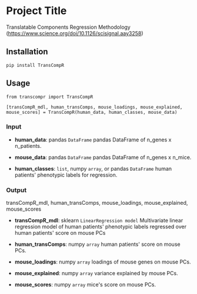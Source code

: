 # Project Title
Translatable Components Regression Methodology (https://www.science.org/doi/10.1126/scisignal.aay3258)

## Installation
```
pip install TransCompR
```

## Usage
```
from transcompr import TransCompR
```
```
[transCompR_mdl, human_transComps, mouse_loadings, mouse_explained, mouse_scores] = TransCompR(human_data, human_classes, mouse_data)
```
### Input

- **human_data**: pandas `DataFrame` pandas DataFrame of n_genes x n_patients.

- **mouse_data**: pandas `DataFrame` pandas DataFrame of n_genes x n_mice.

- **human_classes**: `list`, numpy `array`, or pandas `DataFrame` human patients' phenotypic labels for regression.

### Output

transCompR_mdl, human_transComps, mouse_loadings, mouse_explained, mouse_scores

- **transCompR_mdl**: sklearn `LinearRegression model` Multivariate linear regression model of human patients' phenotypic labels regressed over human patients' score on mouse PCs

- **human_transComps**: numpy `array` human patients' score on mouse PCs.

- **mouse_loadings**: numpy `array` loadings of mouse genes on mouse PCs.

- **mouse_explained**: numpy `array` variance explained by mouse PCs.

- **mouse_scores**: numpy `array` mice's score on mouse PCs.
